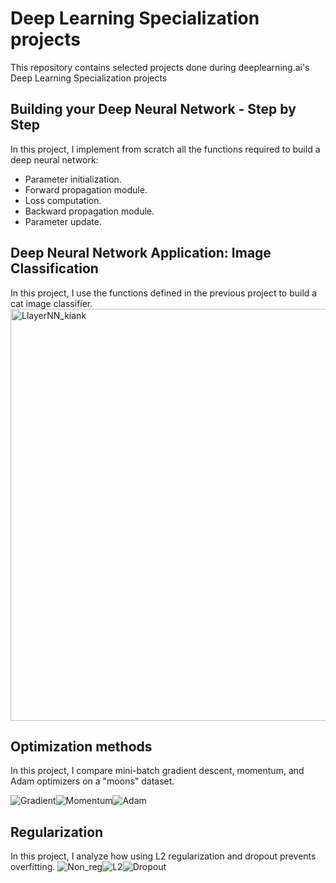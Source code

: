 # Deep Learning Specialization projects

This repository contains selected projects done during deeplearning.ai's Deep Learning Specialization projects

## Building your Deep Neural Network - Step by Step
In this project, I implement from scratch all the functions required to build a deep neural network:
* Parameter initialization.
* Forward propagation module.
* Loss computation.
* Backward propagation module.
* Parameter update.

## Deep Neural Network Application: Image Classification
In this project, I use the functions defined in the previous project to build a cat image classifier.
<img width="659" alt="LlayerNN_kiank" src="https://github.com/user-attachments/assets/aed1040b-ae11-40c9-9766-db5489cca5e3" />

## Optimization methods
In this project, I compare mini-batch gradient descent, momentum, and Adam optimizers on a "moons" dataset.

![Gradient](https://github.com/user-attachments/assets/aca72fc2-30b5-4678-9ffb-6a85a0b5b5a7)![Momentum](https://github.com/user-attachments/assets/a07263b0-c8e9-49d9-94cc-4606d2c11351)![Adam](https://github.com/user-attachments/assets/8da36c71-13db-4ebf-a026-f53429486802)

## Regularization
In this project, I analyze how using L2 regularization and dropout prevents overfitting.
![Non_reg](https://github.com/user-attachments/assets/1cc30e60-3c6d-440d-999f-329578902230)![L2](https://github.com/user-attachments/assets/c3da6833-1c12-48bc-aa74-6732755b81d0)![Dropout](https://github.com/user-attachments/assets/17fc57ec-a5e1-45b9-9eeb-7a26519b2de1)




